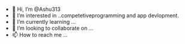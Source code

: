 - 👋 Hi, I’m @Ashu313
- 👀 I’m interested in ..competetiveprogramming and app devlopment.
- 🌱 I’m currently learning ...
- 💞️ I’m looking to collaborate on ...
- 📫 How to reach me ...

<!---
Ashu313/Ashu313 is a ✨ special ✨ repository because its `README.md` (this file) appears on your GitHub profile.
You can click the Preview link to take a look at your changes.
--->
